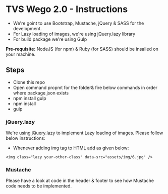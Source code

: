 # TVS Wego 2.0 - Instructions
- We're goint to use Bootstrap, Mustache, jQuery & SASS for the development. 
- For Lazy loading of images, we're using jQuery.lazy library
- For build package we're using Gulp

**Pre-requisite:** NodeJS (for npm) & Ruby (for SASS) should be insalled on your machine.

## Steps
- Clone this repo
- Open command propmt for the folder& fire below commands in order where package.json exists
- npm install gulp
- npm install
- gulp

### jQuery.lazy
We're using jQuery.lazy to implement Lazy loading of images. Please follow below instructions:
- Whenever adding img tag to HTML add as given below:

`<img class="lazy your-other-class" data-src="assets/img/6.jpg" />`

### Mustache
Please have a look at code in the header & footer to see how Mustache code needs to be implemented.
